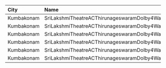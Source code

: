 | City       | Name                                                  |  Time | Type        | Price | Capacity | Booked |
| :--------- | :---------------------------------------------------- | ----: | :---------- | ----: | -------: | -----: |
| Kumbakonam | SriLakshmiTheatreACThirunageswaramDolby4WayUfoDigital | 14:00 | Balcony     |  100₹ |       34 |     17 |
| Kumbakonam | SriLakshmiTheatreACThirunageswaramDolby4WayUfoDigital | 14:00 | FirstClass  |   80₹ |      212 |    106 |
| Kumbakonam | SriLakshmiTheatreACThirunageswaramDolby4WayUfoDigital | 14:00 | SecondClass |   80₹ |       44 |     22 |
| Kumbakonam | SriLakshmiTheatreACThirunageswaramDolby4WayUfoDigital | 18:00 | Balcony     |  100₹ |       34 |     17 |
| Kumbakonam | SriLakshmiTheatreACThirunageswaramDolby4WayUfoDigital | 18:00 | FirstClass  |   80₹ |      212 |    106 |
| Kumbakonam | SriLakshmiTheatreACThirunageswaramDolby4WayUfoDigital | 18:00 | SecondClass |   80₹ |       44 |     22 |